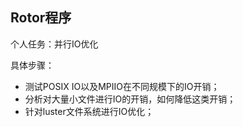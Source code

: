 ## Rotor程序

个人任务：并行IO优化

具体步骤：
- 测试POSIX IO以及MPIIO在不同规模下的IO开销；
- 分析对大量小文件进行IO的开销，如何降低这类开销；
- 针对luster文件系统进行IO优化；

